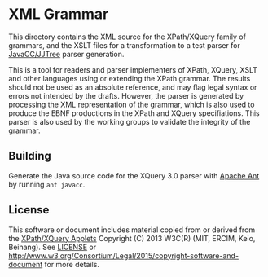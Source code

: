 # XML Grammar

This directory contains the XML source for the XPath/XQuery family 
of grammars, and the XSLT files for a transformation to a test parser 
for [JavaCC/JJTree](https://javacc.java.net/) parser generation.

This is a tool for readers and parser implementers of XPath, XQuery,
XSLT and other languages using or extending the XPath grammar.  The
results should not be used as an absolute reference, and may flag
legal syntax or errors not intended by the drafts.  However, the
parser is generated by processing the XML representation of the
grammar, which is also used to produce the EBNF productions in the
XPath and XQuery specifiations.  This parser is also used by the
working groups to validate the integrity of the grammar.


## Building

Generate the Java source code for the XQuery 3.0 parser with [Apache
Ant](http://ant.apache.org) by running `ant javacc`.


## License

This software or document includes material copied from or derived
from the [XPath/XQuery Applets](https://www.w3.org/2013/01/qt-applets/)
Copyright (C) 2013 W3C(R) (MIT, ERCIM, Keio, Beihang).  See
[LICENSE](LICENSE) or
http://www.w3.org/Consortium/Legal/2015/copyright-software-and-document
for more details.